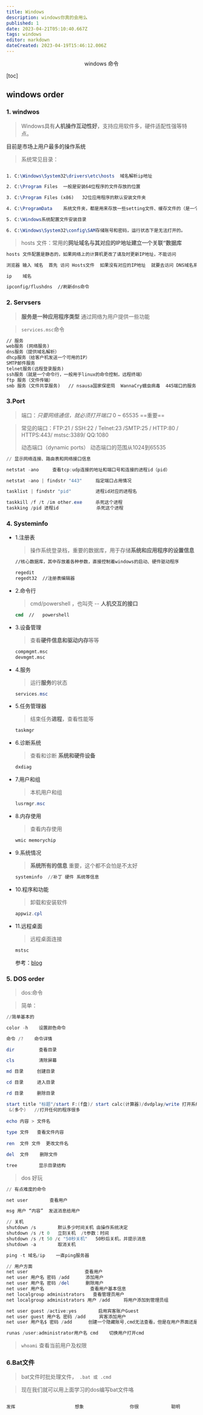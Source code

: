 ```yaml
---
title: Windows
description: windows你真的会用么
published: 1
date: 2023-04-21T05:10:40.667Z
tags: windows
editor: markdown
dateCreated: 2023-04-19T15:46:12.006Z
---
```


<center>windows 命令</center>

[toc]

## windows order



### 1. windwos

> Windows具有**人机操作互动性好**，支持应用软件多，硬件适配性强等特点。

目前是市场上用户最多的操作系统

> 系统常见目录：

```tex

1. C:\Windows\System32\drivers\etc\hosts  域名解析ip地址

2. C:\Program Files  一般是安装64位程序的文件存放的位置

3. C:\Program Files (x86)   32位应用程序的默认安装文件夹

4. C:\ProgramData    系统文件夹，都是用来存放一些setting文件、缓存文件的（是一个隐藏文件夹，win7打开路径：组织-文件夹和搜索选项-查看-显示隐藏的文件、文件夹和驱动器）

5. C:\Windows系统配置文件安装目录

6. C:\Windows\System32\config\SAM存储账号和密码，运行状态下是无法打开的。

```

> hosts 文件：常用的**网址域名与其对应的IP地址建立一个关联“数据库**

```tex
hosts 文件配置是静态的，如果网络上的计算机更改了请及时更新IP地址，不能访问

浏览器 输入 域名  首先 访问 Hosts文件  如果没有对应的IP地址  就要去访问 DNS域名系统找到服务器IP地址      Hosts的请求级别比DNS高。

ip    域名 

ipconfig/flushdns  //刷新dns命令
```



### 2. Servsers

> **服务是一种应用程序类型** 通过网络为用户提供一些功能

> `services.msc`命令

```tex
// 服务
web服务 (网络服务)
dns服务（提供域名解析）
dhcp服务（给客户机发送一个可用的IP）
SMTP邮件服务
telnet服务(远程登录服务)
ssh服务（就是一个命令行，一般用于linux的命令控制，远程终端）
ftp 服务（文件传输）
smb 服务（文件共享服务)   // nsausa国家保密局  WannaCry蠕虫病毒  445端口的服务
```



### 3.Port

> 端口：*只要网络通信，就必须打开端口*   0 ~ 65535 ==重要==

>  常见的端口：FTP:21 / SSH:22 /  Telnet:23  /SMTP:25  / HTTP:80  / HTTPS:443/ mstsc:3389/ QQ:1080    
>
>  动态端口（dynamic ports） 动态端口的范围从1024到65535

```powershell
// 显示网络连接、路由表和网络接口信息

netstat -ano     查看tcp:udp连接的地址和端口号和连接的进程id（pid）

netstat -ano | findstr "443"     指定端口占用情况

tasklist | findstr "pid"         进程id对应的进程名

taskkill /f /t /im other.exe     杀死这个进程
taskking /pid 进程id  			杀死这个进程
```



### 4. Systeminfo

* 1.注册表

  > 操作系统登录档，重要的数据库，用于存储**系统和应用程序的设置信息**

  ```cmd
  //核心数据库，其中存放着各种参数，直接控制着windows的启动、硬件驱动程序
  
  regedit
  regedt32  //注册表编辑器
  ```

* 2.命令行

  > cmd/powershell ，也叫壳 -- **人机交互的接口**

  ```cmd
  cmd  //   powershell
  ```

* 3.设备管理

  > 查看**硬件信息和驱动内存**等等

  ```cmd
  compmgmt.msc   
  devmgmt.msc
  ```

* 4.服务

  > 运行**服务**的状态

  ```powershell
  services.msc
  ```

* 5.任务管理器

  > 结束任务**进程**，查看性能等

  ```powershell
  taskmgr
  ```

* 6.诊断系统

  > 查看和诊断 **系统和硬件设备**

  ```powershell
  dxdiag
  ```

* 7.用户和组

  > 本机用户和组

  ```powershell
  lusrmgr.msc
  ```

* 8.内存使用

  > 查看内存使用

  ```powershell
  wmic memorychip 
  ```

* 9.系统情况

  > **系统所有的信息**  重要，这个都不会怕是不太好

  ```powershell
  systeminfo  //补丁 硬件 系统等信息
  ```

* 10.程序和功能

  > 卸载和安装软件

  ```powershell
  appwiz.cpl
  ```

* 11.远程桌面

  > 远程桌面连接

  ```powershell
  mstsc 
  ```

  参考：[blog](https://www.jb51.net/article/141568.htm)



### 5. DOS order

> dos:命令

> 简单：

```powershell
//简单基本的

color -h    设置颜色命令 

命令 /?    命令详情

dir         查看目录

cls         清除屏幕

md 目录     创建目录

cd 目录     进入目录

rd 目录     删除目录

start title "标题"/start F:(f盘)/ start calc(计算器)/dvdplay/write 打开系统应用程序
 &(多个)   //打开任何的程序很多
 
echo 内容 > 文件名
 
type 文件   查看文件内容
 
ren  文件 文件  更改文件名

del  文件    删除文件

tree  		显示目录结构

```



> dos 好玩

```powershell
// 有点难度的命令

net user        查看用户

msg 用户 “内容”  发送消息给用户

// 关机
shutdown /s        默认多少时间关机 由操作系统决定
shutdown /s /t 0   立刻关机  /t参数：时间
shutdown /s /t 50 /c "50秒关机"   50秒后关机，并提示消息
shutdown -a        取消关机

ping -t 域名/ip    一直ping服务器
```

```powershell
// 用户方面
net user   					 查看用户
net user 用户名 密码 /add      添加用户
net user 用户名 密码 /del      删除用户
net user 用户名                 查看用户基本信息
net localgroup administrators   查看管理员用户
net localgroup administrators 用户 /add     将用户添加到管理员组

net user guest /active:yes        启用宾客账户Guest
net user guest 用户名 密码 /add     宾客添加用户
net user 用户名$ 密码 /add      创建一个隐藏账号,cmd无法查看，但是在用户界面还是可以查看

runas /user:administrator用户名 cmd    切换用户打开cmd
```

> `whoami`   查看当前用户及权限



### 6.Bat文件

> bat文件时批处理文件，` .bat 或 .cmd`

> 现在我们就可以用上面学习的dos编写bat文件咯

```powershell
 
发挥                      想象                 你很            聪明

```

